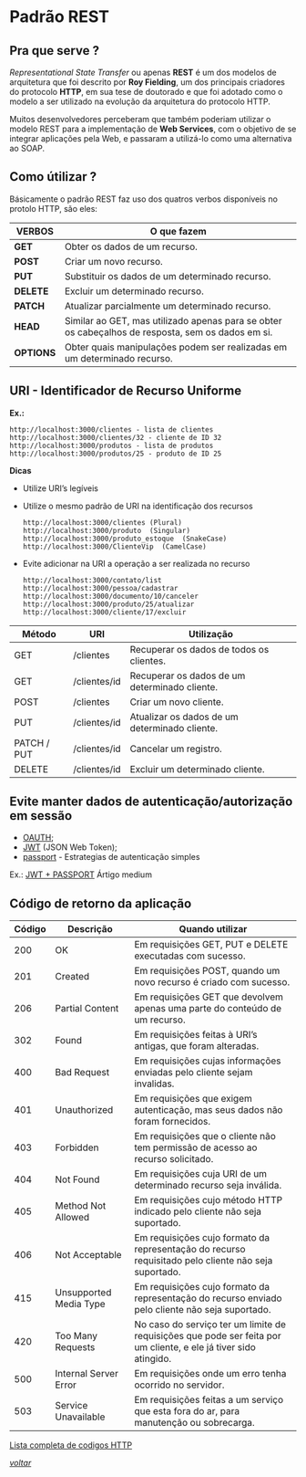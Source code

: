 # Padrão REST

## Pra que serve ?
*Representational State Transfer* ou apenas **REST** é um dos modelos de arquitetura que foi descrito por **Roy Fielding**, um dos principais criadores do protocolo **HTTP**, em sua tese de doutorado e que foi adotado como o modelo a ser utilizado na evolução da arquitetura do protocolo HTTP.

Muitos desenvolvedores perceberam que também poderiam utilizar o modelo REST para a implementação de **Web Services**, com o objetivo de se integrar aplicações pela Web, e passaram a utilizá-lo como uma alternativa ao SOAP.

## Como útilizar ?

Básicamente o padrão REST faz uso dos quatros verbos disponíveis no protolo HTTP, são eles:

| VERBOS | O que fazem |
|--|--|
| **GET** | Obter os dados de um recurso. |
| **POST** | Criar um novo recurso. |
| **PUT** | Substituir os dados de um determinado recurso. |
| **DELETE** | Excluir um determinado recurso. |
| **PATCH** | Atualizar parcialmente um determinado recurso. |
| **HEAD** | Similar ao GET, mas utilizado apenas para se obter os cabeçalhos de resposta, sem os dados em si. |
| **OPTIONS** | Obter quais manipulações podem ser realizadas em um determinado recurso. |

## URI - Identificador de Recurso Uniforme

**Ex.:**

    http://localhost:3000/clientes - lista de clientes
    http://localhost:3000/clientes/32 - cliente de ID 32
    http://localhost:3000/produtos - lista de produtos
    http://localhost:3000/produtos/25 - produto de ID 25

**Dicas**

- Utilize URI’s legíveis
- Utilize o mesmo padrão de URI na identificação dos recursos

      http://localhost:3000/clientes (Plural)  
      http://localhost:3000/produto  (Singular)
      http://localhost:3000/produto_estoque  (SnakeCase)
      http://localhost:3000/ClienteVip  (CamelCase)

- Evite adicionar na URI a operação a ser realizada no recurso

      http://localhost:3000/contato/list
      http://localhost:3000/pessoa/cadastrar
      http://localhost:3000/documento/10/canceler
      http://localhost:3000/produto/25/atualizar
      http://localhost:3000/cliente/17/excluir


|Método|URI|Utilização|
|--|--|--|
| GET | /clientes | Recuperar os dados de todos os clientes. |
| GET | /clientes/id | Recuperar os dados de um determinado cliente. |
| POST | /clientes | Criar um novo cliente. |
| PUT | /clientes/id | Atualizar os dados de um determinado cliente. |
| PATCH / PUT | /clientes/id | Cancelar um registro. |
| DELETE | /clientes/id | Excluir um determinado cliente. |


## Evite manter dados de autenticação/autorização em sessão

- [OAUTH](https://oauth.net/);
- [JWT](https://jwt.io/) (JSON Web Token);
- [passport](http://passportjs.org/) - Estrategias de autenticação simples 

Ex.: [JWT + PASSPORT](https://medium.com/front-end-hacking/learn-using-jwt-with-passport-authentication-9761539c4314) Ártigo medium

## Código de retorno da aplicação
|Código|Descrição|Quando utilizar|
|--|--|--|
|200|OK|Em requisições GET, PUT e DELETE executadas com sucesso.|
|201|Created|Em requisições POST, quando um novo recurso é criado com sucesso.|
|206|Partial Content|Em requisições GET que devolvem apenas uma parte do conteúdo de um recurso.|
|302|Found|Em requisições feitas à URI’s antigas, que foram alteradas.|
|400|Bad Request|	Em requisições cujas informações enviadas pelo cliente sejam invalidas.|
|401|Unauthorized|Em requisições que exigem autenticação, mas seus dados não foram fornecidos.|
|403|Forbidden|	Em requisições que o cliente não tem permissão de acesso ao recurso solicitado.|
|404|Not Found|	Em requisições cuja URI de um determinado recurso seja inválida.|
|405|Method Not Allowed|Em requisições cujo método HTTP indicado pelo cliente não seja suportado.|
|406|Not Acceptable|Em requisições cujo formato da representação do recurso requisitado pelo cliente não seja suportado.|
|415|Unsupported Media Type|Em requisições cujo formato da representação do recurso enviado pelo cliente não seja suportado.|
|420|Too Many Requests|No caso do serviço ter um limite de requisições que pode ser feita por um cliente, e ele já tiver sido atingido.|
|500|Internal Server Error|Em requisições onde um erro tenha ocorrido no servidor.|
|503|Service Unavailable|Em requisições feitas a um serviço que esta fora do ar, para manutenção ou sobrecarga.|

[Lista completa de codigos HTTP](https://pt.wikipedia.org/wiki/Lista_de_c%C3%B3digos_de_estado_HTTP)

[*voltar*](../README.md)